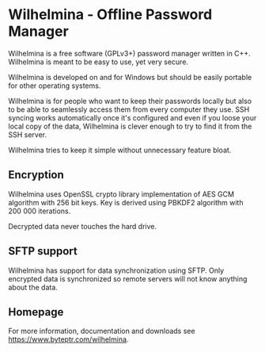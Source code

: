 # Wilhelmina - Offline Password Manager

Wilhelmina is a free software (GPLv3+) password manager written in C++. Wilhelmina is meant to be easy
to use, yet very secure. 

Wilhelmina is developed on and for Windows but should be easily portable for other operating systems.

Wilhelmina is for people who want to keep their passwords locally but also to be able to seamlessly access 
them from every computer they use. SSH syncing works automatically once it's configured and even if you loose 
your local copy of the data, Wilhelmina is clever enough to try to find it from the SSH server.

Wilhelmina tries to keep it simple without unnecessary feature bloat.

## Encryption

Wilhelmina uses OpenSSL crypto library implementation of AES GCM algorithm with 256 bit keys. Key is derived using
PBKDF2 algorithm with 200 000 iterations.

Decrypted data never touches the hard drive.

## SFTP support

Wilhelmina has support for data synchronization using SFTP. Only encrypted data is synchronized so remote servers
will not know anything about the data.

## Homepage

For more information, documentation and downloads see <https://www.byteptr.com/wilhelmina>.